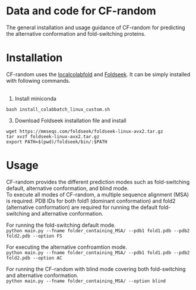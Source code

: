 # Data and code for CF-random
The general installation and usage guidance of CF-random for predicting the alternative conformation and fold-switching proteins.


# Installation
CF-random uses the [localcolabfold](https://github.com/YoshitakaMo/localcolabfold) and [Foldseek](https://github.com/steineggerlab/foldseek). It can be simply installed with following commands. <br><br>
1. Install miniconda <br>
```
bash install_colabbatch_linux_custom.sh
```

3. Download Foldseek installation file and install <br>
```
wget https://mmseqs.com/foldseek/foldseek-linux-avx2.tar.gz
tar xvzf foldseek-linux-avx2.tar.gz
export PATH=$(pwd)/foldseek/bin/:$PATH
```






# Usage
CF-random provides the different prediction modes such as fold-switching default, alternative conformation, and blind mode.<br>
To execute all modes of CF-random, a multiple sequence alignment (MSA) is required. PDB IDs for both fold1 (dominant conformation) and fold2 (alternative conformation) are required for running the default fold-switching and alternative conformation.<br>

For running the fold-switching default mode. <br>
``python main.py --fname folder_containing_MSA/ --pdb1 fold1.pdb --pdb2 fold2.pdb --option FS``<br>

For executing the alternative confroamtion mode. <br>
``python main.py --fname folder_containing_MSA/ --pdb1 fold1.pdb --pdb2 fold2.pdb --option AC``<br>

For running the CF-random with blind mode covering both fold-switching and alternative conformation. <br>
``python main.py --fname folder_containing_MSA/ --option blind``<br>


